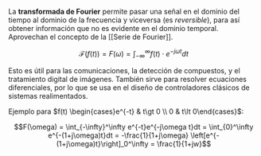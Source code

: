 La **transformada de Fourier** permite pasar una señal en el dominio del tiempo al dominio de la frecuencia y viceversa (es _reversible_), para así obtener información que no es evidente en el dominio temporal. Aprovechan el concepto de la [[Serie de Fourier]].

$$\mathcal{F}(f(t)) = F(\omega) = \int_{-\infty}^\infty f(t) \cdot e^{-j\omega t} dt$$

Esto es útil para las comunicaciones, la detección de compuestos, y el tratamiento digital de imágenes. También sirve para resolver ecuaciones diferenciales, por lo que se usa en el diseño de controladores clásicos de sistemas realimentados.

Ejemplo para $f(t) \begin{cases}e^{-t} & t\gt 0 \\ 0 & t\lt 0\end{cases}$:

$$F(\omega) = \int_{-\infty}^\infty e^{-t}e^{-j\omega t}dt = \int_{0}^\infty e^{-(1+j\omega)t}dt = -\frac{1}{1+j\omega} \left[e^{-(1+j\omega)t}\right]_0^\infty = \frac{1}{1+jw}$$
